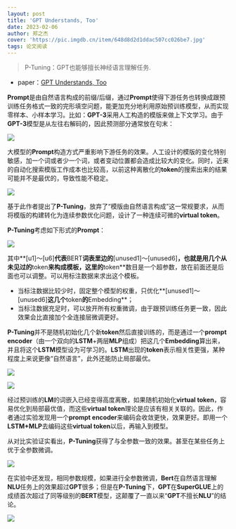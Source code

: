 ```yaml
---
layout: post
title: 'GPT Understands, Too'
date: 2023-02-06
author: 郑之杰
cover: 'https://pic.imgdb.cn/item/648d8d2d1ddac507cc026be7.jpg'
tags: 论文阅读
---
```


> P-Tuning：GPT也能够擅长神经语言理解任务.

- paper：[GPT Understands, Too](https://arxiv.org/abs/2103.10385)

**Prompt**是由自然语言构成的前缀/后缀，通过**Prompt**使得下游任务也转换成跟预训练任务格式一致的完形填空问题，能更加充分地利用原始预训练模型，从而实现零样本、小样本学习。比如：**GPT-3**采用人工构造的模版来做上下文学习。由于**GPT-3**模型是从左往右解码的，因此预测部分通常放在句末：

![](https://pic.imgdb.cn/item/648e592f1ddac507cc04fc19.jpg)

大模型的**Prompt**构造方式严重影响下游任务的效果。人工设计的模版的变化特别敏感，加一个词或者少一个词，或者变动位置都会造成比较大的变化。同时，近来的自动化搜索模版工作成本也比较高，以前这种离散化的**token**的搜索出来的结果可能并不是最优的，导致性能不稳定。

![](https://pic.imgdb.cn/item/648d8d781ddac507cc02ca9b.jpg)

基于此作者提出了**P-Tuning**，放弃了“模版由自然语言构成”这一常规要求，从而将模版的构建转化为连续参数优化问题，设计了一种连续可微的**virtual token**。

**P-Tuning**考虑如下形式的**Prompt**：

![](https://pic.imgdb.cn/item/648e59f41ddac507cc0637b4.jpg)

其中**[u1]～[u6]**代表**BERT**词表里边的**[unused1]～[unused6]**，也就是用几个从未见过的**token**来构成模板，这里的**token**数目是一个超参数，放在前面还是后面也可以调整。可以用标注数据来求出这个模板。
- 当标注数据比较少时，固定整个模型的权重，只优化**[unused1]～[unused6]**这几个**token**的**Embedding**；
- 当标注数据充足时，可以放开所有权重微调，由于跟预训练任务更一致，因此效果会比直接加个全连接层微调更好。

**P-Tuning**并不是随机初始化几个新**token**然后直接训练的，而是通过一个**prompt encoder**（由一个双向的**LSTM**+两层**MLP**组成）把这几个**Embedding**算出来，并且将这个**LSTM**模型设为可学习的。**LSTM**出现的**token**表示相关性更强，某种程度上来说更像“自然语言”，此外还能防止局部最优。


![](https://pic.imgdb.cn/item/648d8fa31ddac507cc059627.jpg)

![](https://pic.imgdb.cn/item/648d8fcd1ddac507cc05ca16.jpg)

经过预训练的**LM**的词嵌入已经变得高度离散，如果随机初始化**virtual token**，容易优化到局部最优值，而这些**virtual token**理论是应该有相关关联的。因此，作者通过实验发现用一个**prompt encoder**来编码会收敛更快，效果更好。即用一个**LSTM+MLP**去编码这些**virtual token**以后，再输入到模型。

从对比实验证实看出，**P-Tuning**获得了与全参数一致的效果。甚至在某些任务上优于全参数微调。

![](https://pic.imgdb.cn/item/648d90271ddac507cc063f52.jpg)

在实验中还发现，相同参数规模，如果进行全参数微调，**Bert**在自然语言理解**NLU**任务上的效果超过**GPT**很多；但是在**P-Tuning**下，**GPT**在**SuperGLUE**上的成绩首次超过了同等级别的**BERT**模型，这颠覆了一直以来“**GPT**不擅长**NLU**”的结论。

![](https://pic.imgdb.cn/item/648d90d41ddac507cc0717b6.jpg)
